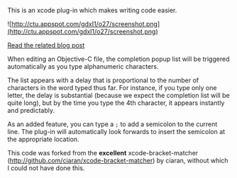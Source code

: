 This is an xcode plug-in which makes writing code easier.

![http://ctu.appspot.com/gdxI1/o27/screenshot.png](http://ctu.appspot.com/gdxI1/o27/screenshot.png)

[Read the related blog post](http://nfarina.com/post/428544140/there-i-fixed-xcode-youre-welcome)

When editing an Objective-C file, the completion popup list will be triggered automatically as you type alphanumeric characters.

The list appears with a delay that is proportional to the number of characters in the word typed thus far. For instance, if you type only one letter, the delay is substantial (because we expect the completion list will be quite long), but by the time you type the 4th character, it appears instantly and predictably.

As an added feature, you can type a `;` to add a semicolon to the current line. The plug-in will automatically look forwards to insert the semicolon at the appropriate location.

This code was forked from the **excellent** xcode-bracket-matcher (http://github.com/ciaran/xcode-bracket-matcher) by ciaran, without which I could not have done this.